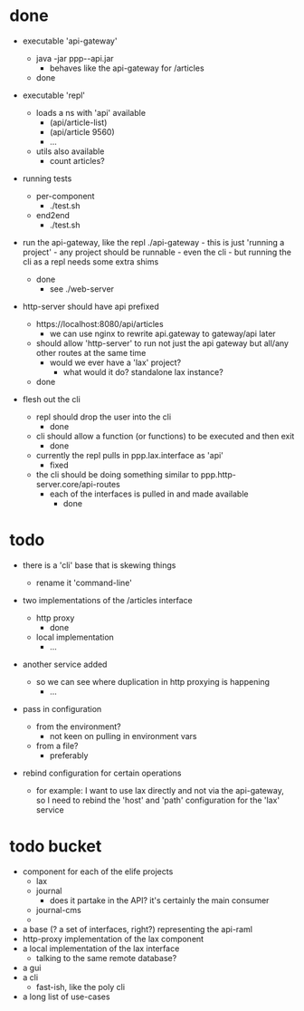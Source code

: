 
# done

* executable 'api-gateway'
    - java -jar ppp--api.jar 
        - behaves like the api-gateway for /articles
    - done

* executable 'repl'
    - loads a ns with 'api' available
        - (api/article-list)
        - (api/article 9560)
        - ...
    - utils also available
        - count articles?

* running tests
    - per-component
        - ./test.sh <component>
    - end2end
        - ./test.sh

* run the api-gateway, like the repl
    ./api-gateway
        - this is just 'running a project'
        - any project should be runnable
        - even the cli
            - but running the cli as a repl needs some extra shims
    - done
        - see ./web-server

* http-server should have api prefixed
    - https://localhost:8080/api/articles 
        - we can use nginx to rewrite api.gateway to gateway/api later
    - should allow 'http-server' to run not just the api gateway but all/any other routes at the same time
        - would we ever have a 'lax' project?
            - what would it do? standalone lax instance?
    - done

* flesh out the cli
    - repl should drop the user into the cli
        - done
    - cli should allow a function (or functions) to be executed and then exit
        - done
    - currently the repl pulls in ppp.lax.interface as 'api'
        - fixed
    - the cli should be doing something similar to ppp.http-server.core/api-routes
        - each of the interfaces is pulled in and made available
            - done

# todo

* there is a 'cli' base that is skewing things
    - rename it 'command-line'

* two implementations of the /articles interface
    - http proxy
        - done
    - local implementation
        - ...

* another service added
    - so we can see where duplication in http proxying is happening
        - ...

* pass in configuration
    - from the environment?
        - not keen on pulling in environment vars
    - from a file?
        - preferably

* rebind configuration for certain operations
    - for example: I want to use lax directly and not via the api-gateway, so I need to rebind the 'host' and 'path' configuration for the 'lax' service

# todo bucket

* component for each of the elife projects
    - lax
    - journal
        - does it partake in the API? it's certainly the main consumer
    - journal-cms
    - 
* a base (? a set of interfaces, right?) representing the api-raml
* http-proxy implementation of the lax component
* a local implementation of the lax interface
    - talking to the same remote database? 
* a gui
* a cli
    - fast-ish, like the poly cli
* a long list of use-cases
